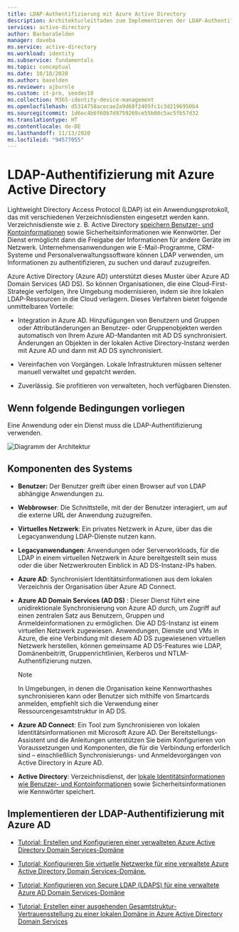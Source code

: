 ```yaml
---
title: LDAP-Authentifizierung mit Azure Active Directory
description: Architekturleitfaden zum Implementieren der LDAP-Authentifizierung mit Azure Active Directory
services: active-directory
author: BarbaraSelden
manager: daveba
ms.service: active-directory
ms.workload: identity
ms.subservice: fundamentals
ms.topic: conceptual
ms.date: 10/10/2020
ms.author: baselden
ms.reviewer: ajburnle
ms.custom: it-pro, seodec18
ms.collection: M365-identity-device-management
ms.openlocfilehash: d5314758acecae2a9d68f2405fc1c3d2196950b4
ms.sourcegitcommit: 1d6ec4b6f60b7d9759269ce55b00c5ac5fb57d32
ms.translationtype: HT
ms.contentlocale: de-DE
ms.lasthandoff: 11/13/2020
ms.locfileid: "94577055"
---
```

# <a name="ldap-authentication-with-azure-active-directory"></a>LDAP-Authentifizierung mit Azure Active Directory

Lightweight Directory Access Protocol (LDAP) ist ein Anwendungsprotokoll, das mit verschiedenen Verzeichnisdiensten eingesetzt werden kann. Verzeichnisdienste wie z. B. Active Directory [speichern Benutzer- und Kontoinformationen](https://www.dnsstuff.com/active-directory-service-accounts) sowie Sicherheitsinformationen wie Kennwörter. Der Dienst ermöglicht dann die Freigabe der Informationen für andere Geräte im Netzwerk. Unternehmensanwendungen wie E-Mail-Programme, CRM-Systeme und Personalverwaltungssoftware können LDAP verwenden, um Informationen zu authentifizieren, zu suchen und darauf zuzugreifen. 

Azure Active Directory (Azure AD) unterstützt dieses Muster über Azure AD Domain Services (AD DS). So können Organisationen, die eine Cloud-First-Strategie verfolgen, ihre Umgebung modernisieren, indem sie ihre lokalen LDAP-Ressourcen in die Cloud verlagern. Dieses Verfahren bietet folgende unmittelbaren Vorteile: 

* Integration in Azure AD. Hinzufügungen von Benutzern und Gruppen oder Attributänderungen an Benutzer- oder Gruppenobjekten werden automatisch von Ihrem Azure AD-Mandanten mit AD DS synchronisiert. Änderungen an Objekten in der lokalen Active Directory-Instanz werden mit Azure AD und dann mit AD DS synchronisiert.

* Vereinfachen von Vorgängen. Lokale Infrastrukturen müssen seltener manuell verwaltet und gepatcht werden. 

* Zuverlässig. Sie profitieren von verwalteten, hoch verfügbaren Diensten. 

## <a name="use-when"></a>Wenn folgende Bedingungen vorliegen

Eine Anwendung oder ein Dienst muss die LDAP-Authentifizierung verwenden.

![Diagramm der Architektur](./media/authentication-patterns/ldap-auth.png)

## <a name="components-of-system"></a>Komponenten des Systems

* **Benutzer:** Der Benutzer greift über einen Browser auf von LDAP abhängige Anwendungen zu.

* **Webbrowser**: Die Schnittstelle, mit der der Benutzer interagiert, um auf die externe URL der Anwendung zuzugreifen.

* **Virtuelles Netzwerk**: Ein privates Netzwerk in Azure, über das die Legacyanwendung LDAP-Dienste nutzen kann. 

* **Legacyanwendungen**: Anwendungen oder Serverworkloads, für die LDAP in einem virtuellen Netzwerk in Azure bereitgestellt sein muss oder die über Netzwerkrouten Einblick in AD DS-Instanz-IPs haben. 

* **Azure AD**: Synchronisiert Identitätsinformationen aus dem lokalen Verzeichnis der Organisation über Azure AD Connect.

* **Azure AD Domain Services (AD DS)** : Dieser Dienst führt eine unidirektionale Synchronisierung von Azure AD durch, um Zugriff auf einen zentralen Satz aus Benutzern, Gruppen und Anmeldeinformationen zu ermöglichen. Die AD DS-Instanz ist einem virtuellen Netzwerk zugewiesen. Anwendungen, Dienste und VMs in Azure, die eine Verbindung mit diesem AD DS zugewiesenen virtuellen Netzwerk herstellen, können gemeinsame AD DS-Features wie LDAP, Domänenbeitritt, Gruppenrichtlinien, Kerberos und NTLM-Authentifizierung nutzen.
   > [!NOTE]
   >  In Umgebungen, in denen die Organisation keine Kennworthashes synchronisieren kann oder Benutzer sich mithilfe von Smartcards anmelden, empfiehlt sich die Verwendung einer Ressourcengesamtstruktur in AD DS. 

* **Azure AD Connect**: Ein Tool zum Synchronisieren von lokalen Identitätsinformationen mit Microsoft Azure AD. Der Bereitstellungs-Assistent und die Anleitungen unterstützen Sie beim Konfigurieren von Voraussetzungen und Komponenten, die für die Verbindung erforderlich sind – einschließlich Synchronisierungs- und Anmeldevorgängen von Active Directory in Azure AD. 

* **Active Directory**: Verzeichnisdienst, der [lokale Identitätsinformationen wie Benutzer- und Kontoinformationen](https://www.dnsstuff.com/active-directory-service-accounts) sowie Sicherheitsinformationen wie Kennwörter speichert.

## <a name="implement-ldap-authentication-with-azure-ad"></a>Implementieren der LDAP-Authentifizierung mit Azure AD

* [Tutorial: Erstellen und Konfigurieren einer verwalteten Azure Active Directory Domain Services-Domäne](https://docs.microsoft.com/azure/active-directory-domain-services/tutorial-create-instance) 

* [Tutorial: Konfigurieren Sie virtuelle Netzwerke für eine verwaltete Azure Active Directory Domain Services-Domäne.](https://docs.microsoft.com/azure/active-directory-domain-services/tutorial-configure-networking) 

* [Tutorial: Konfigurieren von Secure LDAP (LDAPS) für eine verwaltete Azure AD Domain Services-Domäne](https://docs.microsoft.com/azure/active-directory-domain-services/tutorial-configure-ldaps) 

* [Tutorial: Erstellen einer ausgehenden Gesamtstruktur-Vertrauensstellung zu einer lokalen Domäne in Azure Active Directory Domain Services](https://docs.microsoft.com/azure/active-directory-domain-services/tutorial-create-forest-trust)

 

